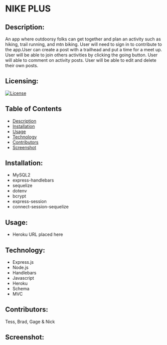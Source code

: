 # NIKE PLUS

## Description:

An app where outdoorsy folks can get together and plan an activity such as hiking, trail running, and mtn biking. User will need to sign in to contribute to the app.User can create a post with a trailhead and put a time for a meet up. User will be able to join others activities by clicking the going button. User will able to comment on activity posts. User will be able to edit and delete their own posts. 

## Licensing:
[![License](https://img.shields.io/badge/License-isc-blue.svg)](https://shields.io)

## Table of Contents 
* [Description](#description)
* [Installation](#installation)
* [Usage](#usage)
* [Technology](#technology)
* [Contributors](#contributors)
* [Screenshot](#Screenshot)

## Installation:
- MySQL2
- express-handlebars
- sequelize
- dotenv
- bcrypt
- express-session
- connect-session-sequelize

## Usage:
- Heroku URL placed here

## Technology:
- Express.js
- Node.js
- Handlebars
- Javascript
- Heroku
- Schema
- MVC

## Contributors:
Tess, Brad, Gage & Nick

## Screenshot:
